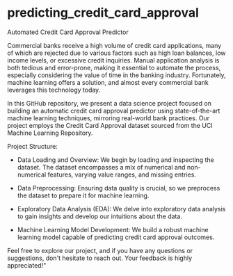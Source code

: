 # predicting_credit_card_approval
Automated Credit Card Approval Predictor

Commercial banks receive a high volume of credit card applications, many of which are rejected due to various factors such as high loan balances, low income levels, or excessive credit inquiries. Manual application analysis is both tedious and error-prone, making it essential to automate the process, especially considering the value of time in the banking industry. Fortunately, machine learning offers a solution, and almost every commercial bank leverages this technology today.

In this GitHub repository, we present a data science project focused on building an automatic credit card approval predictor using state-of-the-art machine learning techniques, mirroring real-world bank practices. Our project employs the Credit Card Approval dataset sourced from the UCI Machine Learning Repository.

Project Structure:

- Data Loading and Overview:
We begin by loading and inspecting the dataset.
The dataset encompasses a mix of numerical and non-numerical features, varying value ranges, and missing entries.

- Data Preprocessing:
Ensuring data quality is crucial, so we preprocess the dataset to prepare it for machine learning.

- Exploratory Data Analysis (EDA):
We delve into exploratory data analysis to gain insights and develop our intuitions about the data.

- Machine Learning Model Development:
We build a robust machine learning model capable of predicting credit card approval outcomes.

Feel free to explore our project, and if you have any questions or suggestions, don't hesitate to reach out. Your feedback is highly appreciated!"
